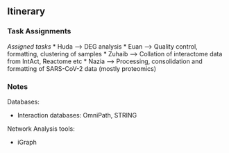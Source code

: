 ## Itinerary

### Task Assignments
*Assigned tasks*
    * Huda --> DEG analysis
    * Euan --> Quality control, formatting, clustering of samples
    * Zuhaib --> Collation of interactome data from IntAct, Reactome etc
    * Nazia --> Processing, consolidation and formatting of SARS-CoV-2 data (mostly proteomics)



### Notes
Databases:
* Interaction databases: OmniPath, STRING

Network Analysis tools:
* iGraph

